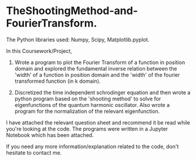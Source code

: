 # TheShootingMethod-and-FourierTransform.

The Python libraries used: Numpy, Scipy, Matplotlib.pyplot.

In this Coursework/Project, 

1) Wrote a program to plot the Fourier Transform of a function in position domain and explored the fundamental inverse relation between the 'width' of a function in position domain and the 'width' of the fourier transformed function (in k domain).

2) Discretized the time independent schrodinger equation and then wrote a python program based on the 'shooting method' to solve for eigenfunctions of the quantum harmonic oscillator. Also wrote a program for the normalization of the relevant eigenfunction.

I have attached the relevant question sheet and recommend it be read while you're looking at the code. The programs were written in a Jupyter Notebook which has been attached.

If you need any more information/explanation related to the code, don't hesitate to contact me.
